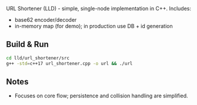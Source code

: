 URL Shortener (LLD) - simple, single-node implementation in C++.
Includes:
- base62 encoder/decoder
- in-memory map (for demo); in production use DB + id generation

## Build & Run
```bash
cd lld/url_shortener/src
g++ -std=c++17 url_shortener.cpp -o url && ./url
```

## Notes
- Focuses on core flow; persistence and collision handling are simplified.